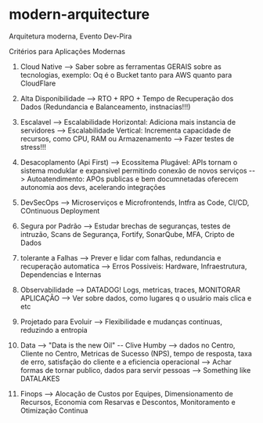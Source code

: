 # modern-arquitecture
Arquitetura moderna, Evento Dev-Pira 

Critérios para Aplicações Modernas

1. Cloud Native
--> Saber sobre as ferramentas GERAIS sobre as tecnologias, exemplo: Oq é o Bucket tanto para AWS quanto para CloudFlare

2. Alta Disponibilidade
--> RTO + RPO + Tempo de Recuperação dos Dados (Redundancia e Balanceamento, instnacias!!!)

3. Escalavel
--> Escalabilidade Horizontal: Adiciona mais instancia de servidores
--> Escalabilidade Vertical: Incrementa capacidade de recursos, como CPU, RAM ou Armazenamento
--> Fazer testes de stress!!!

4. Desacoplamento (Api First)
--> Ecossitema Plugável: APIs tornam o sistema moduklar e expansivel permitindo conexão de novos serviços
--> Autoatendimento: APOs publicas e bem documnetadas oferecem autonomia aos devs, acelerando integrações

5. DevSecOps
--> Microserviços e Microfrontends, Intfra as Code, CI/CD, COntinuous Deployment

6. Segura por Padrão
--> Estudar brechas de seguranças, testes de intruzão, Scans de Segurança, Fortify, SonarQube, MFA, Cripto de Dados

7. tolerante a Falhas
--> Prever e lidar com falhas, redundancia e recuperação automatica
--> Erros Possiveis: Hardware, Infraestrutura, Dependencias e Internas

8. Observabilidade
--> DATADOG! Logs, metricas, traces, MONITORAR APLICAÇÃO
--> Ver sobre dados, como lugares q o usuário mais clica e etc

9. Projetado para Evoluir
--> Flexibilidade e mudanças continuas, reduzindo a entropia

10. Data
--> "Data is the new Oil" -- Clive Humby
--> dados no Centro, Cliente no Centro, Metricas de Sucesso (NPS), tempo de resposta, taxa de erro, satisfação do cliente e a eficiencia operacional
--> Achar formas de tornar publico, dados para servir pessoas
--> Something like DATALAKES

11. Finops
--> Alocação de Custos por Equipes, Dimensionamento de Recursos, Economia com Resarvas e Descontos, Monitoramento e Otimização Continua
